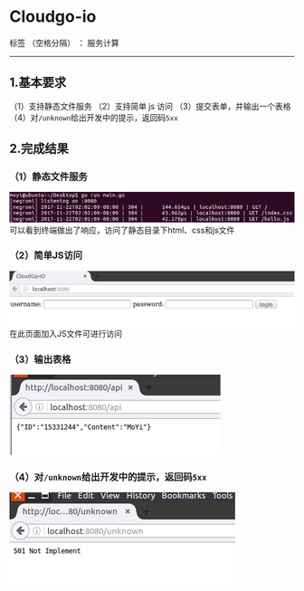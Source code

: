 ﻿# Cloudgo-io

标签 （空格分隔） ：  服务计算

---

## 1.基本要求
（1）支持静态文件服务
（2）支持简单 js 访问
（3）提交表单，并输出一个表格
（4）对`/unknown`给出开发中的提示，返回码`5xx`

## 2.完成结果
### （1）静态文件服务
![1](https://raw.githubusercontent.com/mymoyi/cloudgo-io/master/image/1.png)
可以看到终端做出了响应，访问了静态目录下html、css和js文件

### （2）简单JS访问
![2](https://raw.githubusercontent.com/mymoyi/cloudgo-io/master/image/2.png)
在此页面加入JS文件可进行访问

### （3）输出表格
![3](https://raw.githubusercontent.com/mymoyi/cloudgo-io/master/image/3.png)

### （4）对`/unknown`给出开发中的提示，返回码`5xx`
![4](https://raw.githubusercontent.com/mymoyi/cloudgo-io/master/image/4.png)